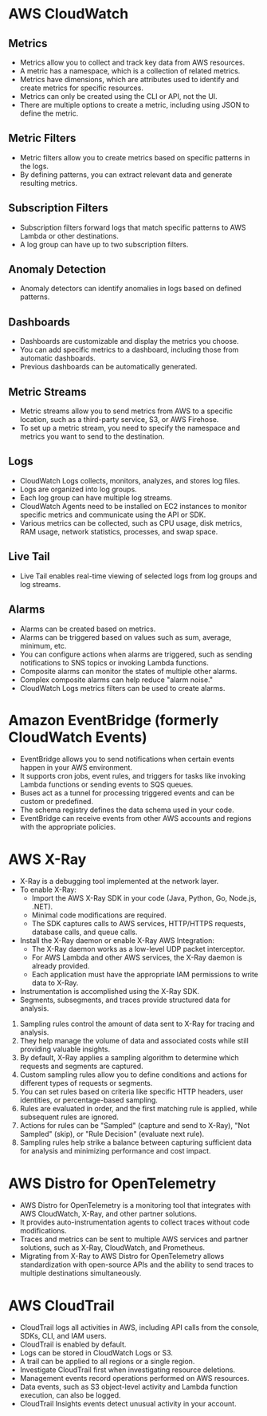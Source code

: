 # AWS CloudWatch

## Metrics
- Metrics allow you to collect and track key data from AWS resources.
- A metric has a namespace, which is a collection of related metrics.
- Metrics have dimensions, which are attributes used to identify and create metrics for specific resources.
- Metrics can only be created using the CLI or API, not the UI.
- There are multiple options to create a metric, including using JSON to define the metric.
## Metric Filters
- Metric filters allow you to create metrics based on specific patterns in the logs.
- By defining patterns, you can extract relevant data and generate resulting metrics.

## Subscription Filters
- Subscription filters forward logs that match specific patterns to AWS Lambda or other destinations.
- A log group can have up to two subscription filters.

## Anomaly Detection
- Anomaly detectors can identify anomalies in logs based on defined patterns.
## Dashboards
- Dashboards are customizable and display the metrics you choose.
- You can add specific metrics to a dashboard, including those from automatic dashboards.
- Previous dashboards can be automatically generated.

## Metric Streams
- Metric streams allow you to send metrics from AWS to a specific location, such as a third-party service, S3, or AWS Firehose.
- To set up a metric stream, you need to specify the namespace and metrics you want to send to the destination.

## Logs
- CloudWatch Logs collects, monitors, analyzes, and stores log files.
- Logs are organized into log groups.
- Each log group can have multiple log streams.
- CloudWatch Agents need to be installed on EC2 instances to monitor specific metrics and communicate using the API or SDK.
- Various metrics can be collected, such as CPU usage, disk metrics, RAM usage, network statistics, processes, and swap space.
## Live Tail
- Live Tail enables real-time viewing of selected logs from log groups and log streams.

## Alarms
- Alarms can be created based on metrics.
- Alarms can be triggered based on values such as sum, average, minimum, etc.
- You can configure actions when alarms are triggered, such as sending notifications to SNS topics or invoking Lambda functions.
- Composite alarms can monitor the states of multiple other alarms.
- Complex composite alarms can help reduce "alarm noise."
- CloudWatch Logs metrics filters can be used to create alarms.

# Amazon EventBridge (formerly CloudWatch Events)

- EventBridge allows you to send notifications when certain events happen in your AWS environment.
- It supports cron jobs, event rules, and triggers for tasks like invoking Lambda functions or sending events to SQS queues.
- Buses act as a tunnel for processing triggered events and can be custom or predefined.
- The schema registry defines the data schema used in your code.
- EventBridge can receive events from other AWS accounts and regions with the appropriate policies.

# AWS X-Ray

- X-Ray is a debugging tool implemented at the network layer.
- To enable X-Ray:
  - Import the AWS X-Ray SDK in your code (Java, Python, Go, Node.js, .NET).
  - Minimal code modifications are required.
  - The SDK captures calls to AWS services, HTTP/HTTPS requests, database calls, and queue calls.
- Install the X-Ray daemon or enable X-Ray AWS Integration:
  - The X-Ray daemon works as a low-level UDP packet interceptor.
  - For AWS Lambda and other AWS services, the X-Ray daemon is already provided.
  - Each application must have the appropriate IAM permissions to write data to X-Ray.
- Instrumentation is accomplished using the X-Ray SDK.
- Segments, subsegments, and traces provide structured data for analysis.
1. Sampling rules control the amount of data sent to X-Ray for tracing and analysis.
2. They help manage the volume of data and associated costs while still providing valuable insights.
3. By default, X-Ray applies a sampling algorithm to determine which requests and segments are captured.
4. Custom sampling rules allow you to define conditions and actions for different types of requests or segments.
5. You can set rules based on criteria like specific HTTP headers, user identities, or percentage-based sampling.
6. Rules are evaluated in order, and the first matching rule is applied, while subsequent rules are ignored.
7. Actions for rules can be "Sampled" (capture and send to X-Ray), "Not Sampled" (skip), or "Rule Decision" (evaluate next rule).
8. Sampling rules help strike a balance between capturing sufficient data for analysis and minimizing performance and cost impact.
# AWS Distro for OpenTelemetry

- AWS Distro for OpenTelemetry is a monitoring tool that integrates with AWS CloudWatch, X-Ray, and other partner solutions.
- It provides auto-instrumentation agents to collect traces without code modifications.
- Traces and metrics can be sent to multiple AWS services and partner solutions, such as X-Ray, CloudWatch, and Prometheus.
- Migrating from X-Ray to AWS Distro for OpenTelemetry allows standardization with open-source APIs and the ability to send traces to multiple destinations simultaneously.

# AWS CloudTrail

- CloudTrail logs all activities in AWS, including API calls from the console, SDKs, CLI, and IAM users.
- CloudTrail is enabled by default.
- Logs can be stored in CloudWatch Logs or S3.
- A trail can be applied to all regions or a single region.
- Investigate CloudTrail first when investigating resource deletions.
- Management events record operations performed on AWS resources.
- Data events, such as S3 object-level activity and Lambda function execution, can also be logged.
- CloudTrail Insights events detect unusual activity in your account.
